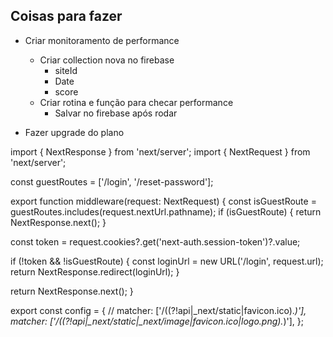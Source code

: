 ## Coisas para fazer

- Criar monitoramento de performance
  - Criar collection nova no firebase
    - siteId
    - Date
    - score
  - Criar rotina e função para checar performance
    - Salvar no firebase após rodar

- Fazer upgrade do plano

import { NextResponse } from 'next/server';
import { NextRequest } from 'next/server';

const guestRoutes = ['/login', '/reset-password'];

export function middleware(request: NextRequest) {
  const isGuestRoute = guestRoutes.includes(request.nextUrl.pathname);
  if (isGuestRoute) {
    return NextResponse.next();
  }

  const token = request.cookies?.get('next-auth.session-token')?.value;

  if (!token && !isGuestRoute) {
    const loginUrl = new URL('/login', request.url);
    return NextResponse.redirect(loginUrl);
  }

  return NextResponse.next();
}

export const config = {
  // matcher: ['/((?!api|_next/static|favicon.ico).*)'],
  matcher: ['/((?!api|_next/static|_next/image|favicon.ico|logo.png).*)'],
};
